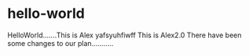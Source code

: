 # hello-world
HelloWorld.......This is Alex yafsyuhfiwff
This is Alex2.0 There have been some changes to our plan...........
